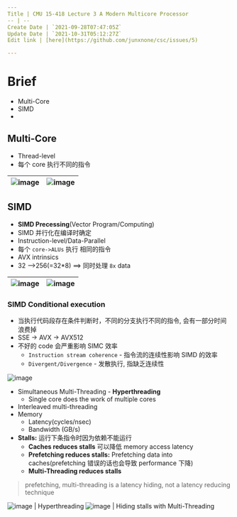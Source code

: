 ```yaml
---
Title | CMU 15-418 Lecture 3 A Modern Multicore Processor
-- | --
Create Date | `2021-09-28T07:47:05Z`
Update Date | `2021-10-31T05:12:27Z`
Edit link | [here](https://github.com/junxnone/csc/issues/5)

---
```

# Brief
- Multi-Core
- SIMD
- 

## Multi-Core
- Thread-level
- 每个 core 执行不同的指令


![image](https://user-images.githubusercontent.com/2216970/139568350-7b1d388a-7b0a-4c78-8979-dc7b18d85b8e.png)| ![image](https://user-images.githubusercontent.com/2216970/139568205-c5e17a32-8edc-4a08-b439-60d2fd63ab02.png)
-- | --

## SIMD
- **SIMD Precessing**(Vector Program/Computing)
- SIMD 并行化在编译时确定
- Instruction-level/Data-Parallel
- 每个 `core->ALUs` 执行 相同的指令
- AVX intrinsics 
- 32 -->256(=32*8) ==> 同时处理 `8x` data 

![image](https://user-images.githubusercontent.com/2216970/139568239-41126d20-e497-43d6-9b49-f16db9d6f4db.png) | ![image](https://user-images.githubusercontent.com/2216970/139568266-f0a4f79e-06f6-40e5-a309-3cb2410216aa.png)
-- | --

### SIMD Conditional execution
- 当执行代码段存在条件判断时，不同的分支执行不同的指令, 会有一部分时间浪费掉
- SSE -> AVX -> AVX512
- 不好的 code 会严重影响 SIMC 效率
  - `Instruction stream coherence` - 指令流的连续性影响 SIMD 的效率
  - `Divergent/Divergence` - 发散执行, 指缺乏连续性

![image](https://user-images.githubusercontent.com/2216970/135046400-d7da3152-78f7-4709-8ebd-075b66209c29.png)



- Simultaneous Multi-Threading - **Hyperthreading**
  - Single core does the work of multiple cores 
- Interleaved multi-threading
- Memory
  - Latency(cycles/nsec)
  - Bandwidth (GB/s)
- **Stalls:** 运行下条指令时因为依赖不能运行
  - **Caches reduces stalls** 可以降低 memory access latency
  - **Prefetching reduces stalls:** Prefetching data into caches(prefetching 错误的话也会导致 performance 下降)
  - **Multi-Threading reduces stalls**


> prefetching, multi-threading is a latency hiding, not a latency reducing technique



![image](https://user-images.githubusercontent.com/2216970/135049677-8ba6e874-d733-4c64-8632-4a0f896f1790.png) | Hyperthreading
![image](https://user-images.githubusercontent.com/2216970/135067136-aa5fba98-974e-4423-b3fc-11a2e1016d9e.png) | Hiding stalls with Multi-Threading

